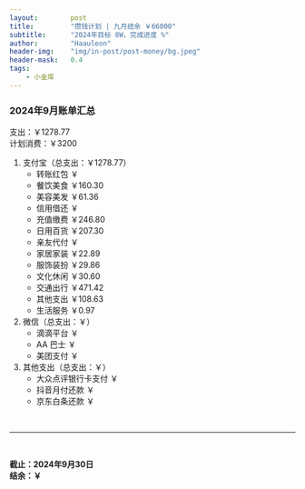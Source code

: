 ```yaml
---
layout:        post
title:         "攒钱计划 | 九月结余 ￥66000"
subtitle:      "2024年目标 8W，完成进度 %"
author:        "Haauleon"
header-img:    "img/in-post/post-money/bg.jpeg"
header-mask:   0.4
tags:
    - 小金库
---
```


### 2024年9月账单汇总             
支出：￥1278.77         
计划消费：￥3200        

1. 支付宝（总支出：￥1278.77）   
    - 转账红包 ￥   
    - 餐饮美食 ￥160.30    
    - 美容美发 ￥61.36     
    - 信用借还 ￥    
    - 充值缴费 ￥246.80     
    - 日用百货 ￥207.30      
    - 亲友代付 ￥     
    - 家居家装 ￥22.89    
    - 服饰装扮 ￥29.86    
    - 文化休闲 ￥30.60    
    - 交通出行 ￥471.42     
    - 其他支出 ￥108.63
    - 生活服务 ￥0.97        
2. 微信（总支出：￥）      
    - 滴滴平台 ￥   
    - AA 巴士 ￥    
    - 美团支付 ￥       
3. 其他支出（总支出：￥）     
    - 大众点评银行卡支付 ￥    
    - 抖音月付还款 ￥    
    - 京东白条还款 ￥   

<br>

---

<br>

**截止：2024年9月30日**      
**结余：￥**        
